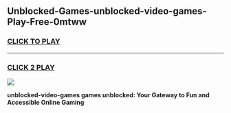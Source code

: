 
## Unblocked-Games-unblocked-video-games-Play-Free-0mtww
<h3>
<a href="https://premium76.site?title=unblocked-video-games&ref=23A">CLICK TO PLAY</a></h3>
<hr>

<h3>
<a href="https://premium76.site?title=unblocked-video-games&ref=23A">CLICK 2 PLAY</a>
  
</h3>

<a href="https://premium76.site?title=unblocked-video-games&ref=23A"><img src="https://clearcache.store/games.png"></a>


**unblocked-video-games games unblocked: Your Gateway to Fun and Accessible Online Gaming**
